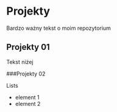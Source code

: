 # Projekty
Bardzo ważny tekst o moim repozytorium

## Projekty 01
Tekst niżej

###Projekty 02

Lists
- element 1
- element 2

